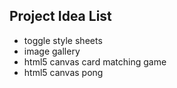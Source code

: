 ## Project Idea List

+ toggle style sheets
+ image gallery
+ html5 canvas card matching game
+ html5 canvas pong
